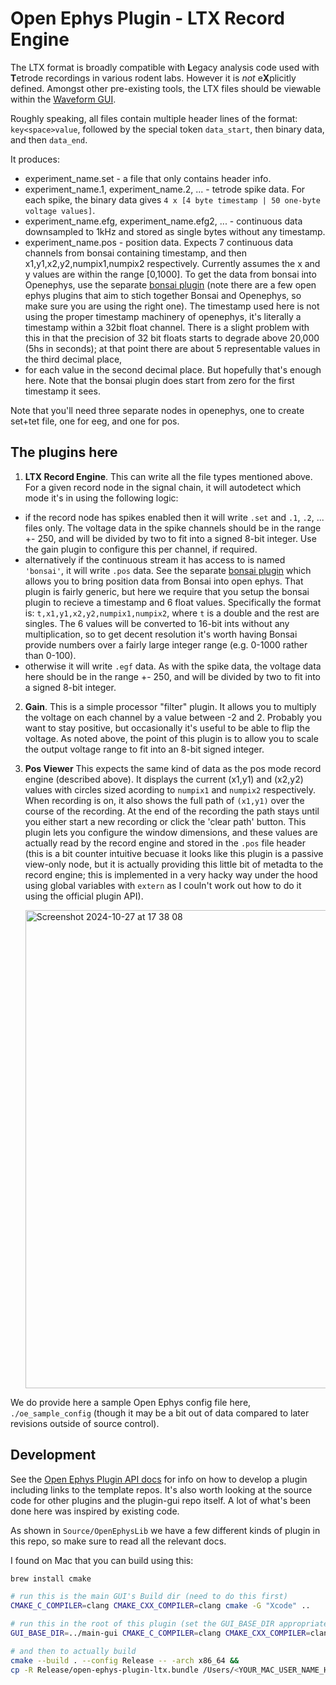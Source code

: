 # Open Ephys Plugin - LTX Record Engine

The LTX format is broadly compatible with **L**egacy analysis code used with **T**etrode recordings in various rodent labs. However it is _not_ e**X**plicitly defined.
Amongst other pre-existing tools, the LTX files should be viewable within the [Waveform GUI](https://github.com/d1manson/waveform).

Roughly speaking, all files contain multiple header lines of the format: `key<space>value`, followed by the special token `data_start`, then binary data, and then `data_end`.

It produces:

- experiment_name.set - a file that only contains header info.
- experiment_name.1, experiment_name.2, ... - tetrode spike data. For each spike, the binary data gives `4 x [4 byte timestamp | 50 one-byte voltage values]`.
- experiment_name.efg, experiment_name.efg2, ... - continuous data downsampled to 1kHz and stored as single bytes without any timestamp.
- experiment_name.pos - position data. Expects 7 continuous data channels from bonsai containing timestamp, and then x1,y1,x2,y2,numpix1,numpix2 respectively.
  Currently assumes the x and y values are within the range [0,1000]. To get the data from bonsai into Openephys, use the separate [bonsai plugin](https://github.com/d1manson/open-ephys-plugin-bonsai)
   (note there are a few open ephys plugins that aim to stich together Bonsai and Openephys, so make sure you are using the right one). The timestamp used here is
  not using the proper timestamp machinery of openephys, it's literally a timestamp within a 32bit float channel. There is a slight problem with this
  in that the precision of 32 bit floats starts to degrade above 20,000 (5hs in seconds); at that point there are about 5 representable values in the third decimal place,
- for each value in the second decimal place. But hopefully that's enough here. Note that the bonsai plugin does start from zero for the first timestamp it sees.

Note that you'll need three separate nodes in openephys, one to create set+tet file, one for eeg, and one for pos.

## The plugins here

1. **LTX Record Engine**. This can write all the file types mentioned above. For a given record node in the signal chain, it will autodetect which mode it's in using the following logic:
- if the record node has spikes enabled then it will write `.set` and `.1`, `.2`, ... files only. The voltage data in the spike channels should be in the range +- 250, and will be divided
  by two to fit into a signed 8-bit integer. Use the gain plugin to configure this per channel, if required.
- alternatively if the continuous stream it has access to is named `'bonsai'`, it will write `.pos` data. See the separate [bonsai plugin](https://github.com/d1manson/open-ephys-plugin-bonsai)
  which allows you to bring position data from Bonsai into open ephys. That plugin is fairly generic, but here we require that you setup the bonsai plugin to recieve a timestamp and 6 float values.
  Specifically the format is: `t,x1,y1,x2,y2,numpix1,numpix2`, where `t` is a double and the rest are singles. The 6 values will be converted to 16-bit ints without any multiplication, so to get
  decent resolution it's worth having Bonsai provide numbers over a fairly large integer range (e.g. 0-1000 rather than 0-100).
- otherwise it will write `.egf` data. As with the spike data, the voltage data here should be in the range +- 250, and will be divided by two to fit into a signed 8-bit integer.

2. **Gain**. This is a simple processor "filter" plugin. It allows you to multiply the voltage on each channel by a value between -2 and 2. Probably you want to stay positive, but occasionally
   it's useful to be able to flip the voltage. As noted above, the point of this plugin is to allow you to scale the output voltage range to fit into an 8-bit signed integer.

3. **Pos Viewer** This expects the same kind of data as the pos mode record engine (described above). It displays the current (x1,y1) and (x2,y2) values with circles sized acording to `numpix1` and `numpix2`
    respectively. When recording is on, it also shows the full path of `(x1,y1)` over the course of the recording. At the end of the recording the path stays until you either start a new recording or click
   the 'clear path' button. This plugin lets you configure the window dimensions, and these values are actually read by the record engine and stored in the `.pos` file header (this is
   a bit counter intuitive becuase it looks like this plugin is a passive view-only node, but it is actually providing this little bit of metadta to the record engine; this is implemented in a very hacky way
   under the hood using global variables with `extern` as I couln't work out how to do it using the official plugin API).


   <img width="765" alt="Screenshot 2024-10-27 at 17 38 08" src="https://github.com/user-attachments/assets/f79dc117-d9a4-42d6-9ac8-338a34207a7c">


We do provide here a sample Open Ephys config file here, `./oe_sample_config` (though it may be a bit out of data compared to later revisions outside of source control).


## Development

See the [Open Ephys Plugin API docs](https://open-ephys.github.io/gui-docs/Developer-Guide/Open-Ephys-Plugin-API/index.html) for info on how to develop a plugin
including links to the template repos. It's also worth looking at the source code for other plugins and the plugin-gui repo itself. A lot of what's been done here was
inspired by existing code.

As shown in `Source/OpenEphysLib` we have a few different kinds of plugin in this repo, so make sure to read all the relevant docs.


I found on Mac that you can build using this:

```bash
brew install cmake

# run this is the main GUI's Build dir (need to do this first)
CMAKE_C_COMPILER=clang CMAKE_CXX_COMPILER=clang cmake -G "Xcode" ..

# run this in the root of this plugin (set the GUI_BASE_DIR appropriately)
GUI_BASE_DIR=../main-gui CMAKE_C_COMPILER=clang CMAKE_CXX_COMPILER=clang cmake -G "Xcode" .

# and then to actually build
cmake --build . --config Release -- -arch x86_64 &&
cp -R Release/open-ephys-plugin-ltx.bundle /Users/<YOUR_MAC_USER_NAME_HERE>/Library/Application\ Support/open-ephys/plugins-api8/ 
```
